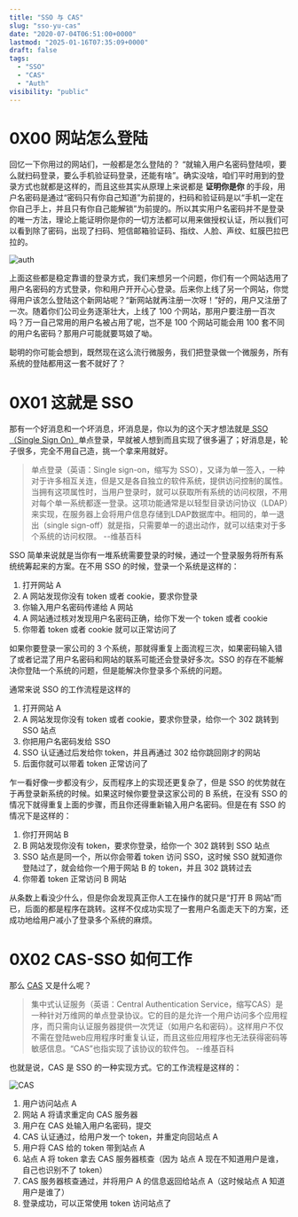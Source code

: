 ```yaml
---
title: "SSO 与 CAS"
slug: "sso-yu-cas"
date: "2020-07-04T06:51:00+0000"
lastmod: "2025-01-16T07:35:09+0000"
draft: false
tags:
  - "SSO"
  - "CAS"
  - "Auth"
visibility: "public"
---
```

# 0X00 网站怎么登陆

回忆一下你用过的网站们，一般都是怎么登陆的？ “就输入用户名密码登陆呗，要么就扫码登录，要么手机验证码登录，还能有啥”。确实没啥，咱们平时用到的登录方式也就都是这样的，而且这些其实从原理上来说都是 **证明你是你** 的手段，用户名密码是通过“密码只有你自己知道”为前提的，扫码和验证码是以“手机一定在你自己手上，并且只有你自己能解锁”为前提的。所以其实用户名密码并不是登录的唯一方法，理论上能证明你是你的一切方法都可以用来做授权认证，所以我们可以看到除了密码，出现了扫码、短信邮箱验证码、指纹、人脸、声纹、虹膜巴拉巴拉的。

![auth](https://blog-1251664340.cos.ap-chengdu.myqcloud.com/ab-blog-2fa2.webp)

上面这些都是稳定靠谱的登录方式，我们来想另一个问题，你们有一个网站选用了用户名密码的方式登录，你和用户开开心心登录。后来你上线了另一个网站，你觉得用户该怎么登陆这个新网站呢？“新网站就再注册一次呀！”好的，用户又注册了一次。随着你们公司业务逐渐壮大，上线了 100 个网站，那用户要注册一百次吗？万一自己常用的用户名被占用了呢，岂不是 100 个网站可能会用 100 套不同的用户名密码？那用户可能就要骂娘了呦。

聪明的你可能会想到，既然现在这么流行微服务，我们把登录做一个微服务，所有系统的登陆都用这一套不就好了？

# 0X01 这就是 SSO

那有一个好消息和一个坏消息，坏消息是，你以为的这个天才想法就是[ SSO（Single Sign On）](<https://zh.wikipedia.org/wiki/%E5%96%AE%E4%B8%80%E7%99%BB%E5%85%A5>)单点登录，早就被人想到而且实现了很多遍了；好消息是，轮子很多，完全不用自己造，挑一个拿来用就好。

> 单点登录（英语：Single sign-on，缩写为 SSO），又译为单一签入，一种对于许多相互关连，但是又是各自独立的软件系统，提供访问控制的属性。当拥有这项属性时，当用户登录时，就可以获取所有系统的访问权限，不用对每个单一系统都逐一登录。这项功能通常是以轻型目录访问协议（LDAP）来实现，在服务器上会将用户信息存储到LDAP数据库中。相同的，单一退出（single sign-off）就是指，只需要单一的退出动作，就可以结束对于多个系统的访问权限。 --维基百科

SSO 简单来说就是当你有一堆系统需要登录的时候，通过一个登录服务将所有系统统筹起来的方案。在不用 SSO 的时候，登录一个系统是这样的：

  1. 打开网站 A
  2. A 网站发现你没有 token 或者 cookie，要求你登录
  3. 你输入用户名密码传递给 A 网站
  4. A 网站通过核对发现用户名密码正确，给你下发一个 token 或者 cookie
  5. 你带着 token 或者 cookie 就可以正常访问了

如果你要登录一家公司的 3 个系统，那就得重复上面流程三次，如果密码输入错了或者记混了用户名密码和网站的联系可能还会登录好多次。SSO 的存在不能解决你登陆一个系统的问题，但是能解决你登录多个系统的问题。

通常来说 SSO 的工作流程是这样的

  1. 打开网站 A
  2. A 网站发现你没有 token 或者 cookie，要求你登录，给你一个 302 跳转到 SSO 站点
  3. 你把用户名密码发给 SSO
  4. SSO 认证通过后发给你 token，并且再通过 302 给你跳回刚才的网站
  5. 后面你就可以带着 token 正常访问了

乍一看好像一步都没有少，反而程序上的实现还更复杂了，但是 SSO 的优势就在于再登录新系统的时候。如果这时候你要登录这家公司的 B 系统，在没有 SSO 的情况下就得重复上面的步骤，而且你还得重新输入用户名密码。但是在有 SSO 的情况下是这样的：

  1. 你打开网站 B
  2. B 网站发现你没有 token，要求你登录，给你一个 302 跳转到 SSO 站点
  3. SSO 站点是同一个，所以你会带着 token 访问 SSO，这时候 SSO 就知道你登陆过了，就会给你一个用于网站 B 的 token，并且 302 跳转过去
  4. 你带着 token 正常访问 B 网站

从条数上看没少什么，但是你会发现真正你人工在操作的就只是“打开 B 网站”而已，后面的都是程序在跳转。这样不仅成功实现了一套用户名面走天下的方案，还成功地给用户减小了登录多个系统的麻烦。

# 0X02 CAS-SSO 如何工作

那么 [CAS](<https://zh.wikipedia.org/wiki/%E9%9B%86%E4%B8%AD%E5%BC%8F%E8%AE%A4%E8%AF%81%E6%9C%8D%E5%8A%A1>) 又是什么呢？

> 集中式认证服务（英语：Central Authentication Service，缩写CAS）是一种针对万维网的单点登录协议。它的目的是允许一个用户访问多个应用程序，而只需向认证服务器提供一次凭证（如用户名和密码）。这样用户不仅不需在登陆web应用程序时重复认证，而且这些应用程序也无法获得密码等敏感信息。“CAS”也指实现了该协议的软件包。 --维基百科

也就是说，CAS 是 SSO 的一种实现方式。它的工作流程是这样的：

![CAS](https://blog-1251664340.cos.ap-chengdu.myqcloud.com/20200704145125.jpeg)

  1. 用户访问站点 A
  2. 网站 A 将请求重定向 CAS 服务器
  3. 用户在 CAS 处输入用户名密码，提交
  4. CAS 认证通过，给用户发一个 token，并重定向回站点 A
  5. 用户将 CAS 给的 token 带到站点 A
  6. 站点 A 将 token 拿去 CAS 服务器核查（因为 站点 A 现在不知道用户是谁，自己也识别不了 token）
  7. CAS 服务器核查通过，并将用户 A 的信息返回给站点 A（这时候站点 A 知道用户是谁了）
  8. 登录成功，可以正常使用 token 访问站点了
